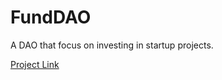 # FundDAO
A DAO that focus on investing in startup projects.

[Project Link](https://funddao.emmanuelbragg.repl.co/)
